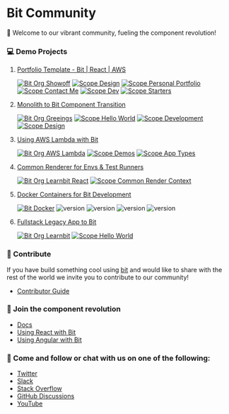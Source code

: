 # Bit Community 
👋 Welcome to our vibrant community, fueling the component revolution!

### 💻 Demo Projects

1. [Portfolio Template - Bit | React | AWS](https://github.com/bitdev-community/bit-react-portfolio-site)

    [![Bit Org Showoff](https://img.shields.io/badge/Bit-@Showoff-2C00C3)](https://bit.cloud/showoff)
    [![Scope Design](https://img.shields.io/badge/Scope-Design_(30)-820596)](https://bit.cloud/showoff/design)
    [![Scope Personal Portfolio](https://img.shields.io/badge/Scope-Personal_Portfolio_(22)-820596)](https://bit.cloud/showoff/personal-portfolio)
    [![Scope Contact Me](https://img.shields.io/badge/Scope-Contact_Me_(5)-820596)](https://bit.cloud/showoff/contact-me)
    [![Scope Dev](https://img.shields.io/badge/Scope-Dev_(4)-820596)](https://bit.cloud/showoff/dev)
    [![Scope Starters](https://img.shields.io/badge/Scope-Starters_(1)-820596)](https://bit.cloud/showoff/starters)

2. [Monolith to Bit Component Transition](https://github.com/bitdev-community/hello-world)

    [![Bit Org Greeings](https://img.shields.io/badge/Bit-@greetings-2C00C3)](https://bit.cloud/greetings)
    [![Scope Hello World](https://img.shields.io/badge/Scope-Hello_World_(5)-820596)](https://bit.cloud/greetings/hello-world)
    [![Scope Development](https://img.shields.io/badge/Scope-Development_(4)-820596)](https://bit.cloud/greetings/development)
    [![Scope Design](https://img.shields.io/badge/Scope-Design_(2)-820596)](https://bit.cloud/greetings/design)

3. [Using AWS Lambda with Bit](https://github.com/bitdev-community/aws-lambda)

    [![Bit Org AWS Lambda](https://img.shields.io/badge/Bit-@aws--lambda-2C00C3)](https://bit.cloud/aws-lambda)
    [![Scope Demos](https://img.shields.io/badge/Scope-Demos_(2)-820596)](https://bit.cloud/aws-lambda/demos)
    [![Scope App Types](https://img.shields.io/badge/Scope-App_Types_(1)-820596)](https://bit.cloud/aws-lambda/app-types)

4. [Common Renderer for Envs & Test Runners](https://github.com/bitdev-community/common-render-context)

    [![Bit Org Learnbit React](https://img.shields.io/badge/Bit-@learnbit--react-2C00C3)](https://bit.cloud/learnbit-react)
    [![Scope Common Render Context](https://img.shields.io/badge/Scope-Common_Render_Context_(4)-820596)](https://bit.cloud/learnbit-react/common-render-context)
    
5. [Docker Containers for Bit Development](https://github.com/bitdev-community/bit-docker-image)

    [![Bit Docker](https://img.shields.io/badge/Bit-Docker-086dd7)](https://hub.docker.com/u/bitsrc) ![version](https://img.shields.io/badge/Image-bitsrc/dev:0.1.48-brightgreen) ![version](https://img.shields.io/badge/Image-bitsrc/dev:0.1.48m-brightgreen) ![version](https://img.shields.io/badge/Image-bitsrc/dev:0.1.42-brightgreen) ![version](https://img.shields.io/badge/Image-bitsrc/dev:0.1.42m-brightgreen)
    
6. [Fullstack Legacy App to Bit](https://github.com/bitdev-community/fullstack-legacy-with-bit)

    [![Bit Org Learnbit](https://img.shields.io/badge/Bit-@learnbit-2C00C3)](https://bit.cloud/learnbit)
    [![Scope Hello World](https://img.shields.io/badge/Scope-Bit--Pioneers_(2)-820596)](https://bit.cloud/learnbit/bit-pioneers)

### 🌈 Contribute
If you have build something cool using [bit](https://bit.dev) and would like to share with the rest of the world we invite you to contribute to our community! 

- [Contributor Guide]( https://github.com/bitdev-community/contributor-guidelines)

### 🧙 Join the component revolution

- [Docs](https://bit.dev/docs)
- [Using React with Bit](https://bit.dev/docs/react-intro)
- [Using Angular with Bit](https://bit.dev/docs/angular-introduction)

### 🤝 Come and follow or chat with us on one of the following:

- [Twitter](https://twitter.com/bitdev_)
- [Slack](https://join.slack.com/t/bit-dev-community/shared_invite/zt-1ccd6k1nn-wIKOlqNNUEypmmO9bUujUg)
- [Stack Overflow](https://stackoverflow.com/questions/tagged/bit.dev)
- [GitHub Discussions](https://github.com/teambit/bit/discussions)
- [YouTube](https://www.youtube.com/c/Bitdev/videos)
